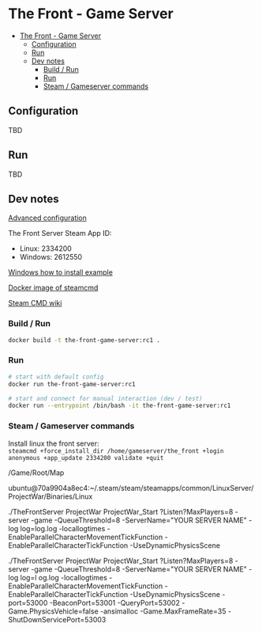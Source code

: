 
# The Front - Game Server

<!-- TOC -->
* [The Front - Game Server](#the-front---game-server)
  * [Configuration](#configuration)
  * [Run](#run)
  * [Dev notes](#dev-notes)
    * [Build / Run](#build--run)
    * [Run](#run-1)
    * [Steam / Gameserver commands](#steam--gameserver-commands)
<!-- TOC -->

## Configuration

TBD

## Run

TBD

## Dev notes

[Advanced configuration](https://survivalservers.com/wiki/index.php?title=The_Front_Advanced_Configuration)

The Front Server Steam App ID:
 - Linux: 2334200
 - Windows: 2612550

[Windows how to install example](https://steamcommunity.com/sharedfiles/filedetails/?id=3049715226)

[Docker image of steamcmd](https://hub.docker.com/r/steamcmd/steamcmd)

[Steam CMD wiki](https://developer.valvesoftware.com/wiki/SteamCMD)

### Build / Run

```bash
docker build -t the-front-game-server:rc1 .
```

### Run

```bash
# start with default config
docker run the-front-game-server:rc1
```

```bash
# start and connect for manual interaction (dev / test)
docker run --entrypoint /bin/bash -it the-front-game-server:rc1
```

### Steam / Gameserver commands

Install linux the front server:   
`steamcmd +force_install_dir /home/gameserver/the_front +login anonymous +app_update 2334200 validate +quit`


/Game/Root/Map

ubuntu@70a9904a8ec4:~/.steam/steam/steamapps/common/LinuxServer/ProjectWar/Binaries/Linux

./TheFrontServer ProjectWar ProjectWar_Start ?Listen?MaxPlayers=8 -server -game -QueueThreshold=8 -ServerName="YOUR SERVER NAME" -log log=log.log -locallogtimes -EnableParallelCharacterMovementTickFunction -EnableParallelCharacterTickFunction -UseDynamicPhysicsScene

./TheFrontServer ProjectWar ProjectWar_Start ?Listen?MaxPlayers=8 -server -game -QueueThreshold=8 -ServerName="YOUR SERVER NAME" -log log=l
og.log -locallogtimes -EnableParallelCharacterMovementTickFunction -EnableParallelCharacterTickFunction -UseDynamicPhysicsScene -port=53000 -BeaconPort=53001 -QueryPort=53002 -Game.PhysicsVehicle=false -ansimalloc -Game.MaxFrameRate=35 -ShutDownServicePort=53003

